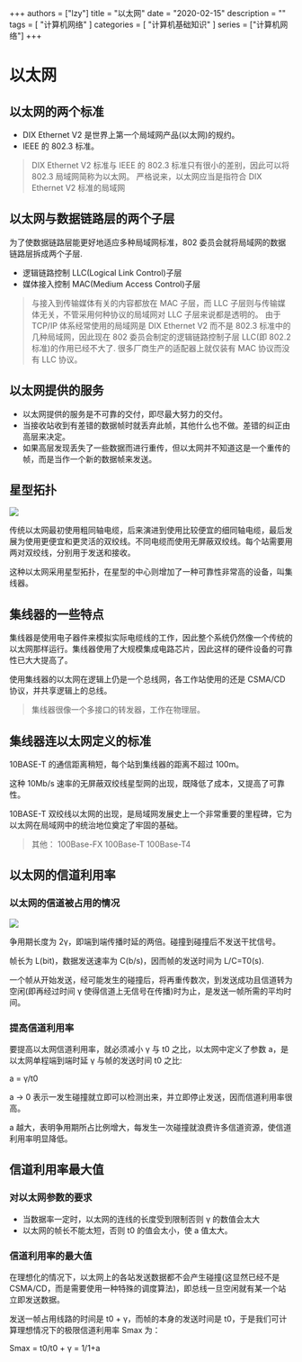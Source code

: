 +++
authors = ["lzy"]
title = "以太网"
date = "2020-02-15"
description = ""
tags = [
    "计算机网络"
]
categories = [
    "计算机基础知识"
]
series = ["计算机网络"]
+++

# 以太网

## 以太网的两个标准

- DIX Ethernet V2 是世界上第一个局域网产品(以太网)的规约。
- IEEE 的 802.3 标准。

> DIX Ethernet V2 标准与 IEEE 的 802.3 标准只有很小的差别，因此可以将 802.3 局域网简称为以太网。
> 严格说来，以太网应当是指符合 DIX Ethernet V2 标准的局域网

## 以太网与数据链路层的两个子层

为了使数据链路层能更好地适应多种局域网标准，802 委员会就将局域网的数据链路层拆成两个子层.

- 逻辑链路控制 LLC(Logical Link Control)子层
- 媒体接入控制 MAC(Medium Access Control)子层

> 与接入到传输媒体有关的内容都放在 MAC 子层，而 LLC 子层则与传输媒体无关，不管采用何种协议的局域网对 LLC 子层来说都是透明的。
> 由于 TCP/IP 体系经常使用的局域网是 DIX Ethernet V2 而不是 802.3 标准中的几种局域网，因此现在 802 委员会制定的逻辑链路控制子层 LLC(即 802.2 标准)的作用已经不大了.
> 很多厂商生产的适配器上就仅装有 MAC 协议而没有 LLC 协议。

## 以太网提供的服务

- 以太网提供的服务是不可靠的交付，即尽最大努力的交付。
- 当接收站收到有差错的数据帧时就丢弃此帧，其他什么也不做。差错的纠正由高层来决定。
- 如果高层发现丢失了一些数据而进行重传，但以太网并不知道这是一个重传的帧，而是当作一个新的数据帧来发送。

## 星型拓扑

![](../static/LYcNbNq65oTxoLx2dIvcTFW1naf.png)

传统以太网最初使用粗同轴电缆，后来演进到使用比较便宜的细同轴电缆，最后发展为使用更便宜和更灵活的双绞线。不同电缆而使用无屏蔽双绞线。每个站需要用两对双绞线，分别用于发送和接收。

这种以太网采用星型拓扑，在星型的中心则增加了一种可靠性非常高的设备，叫集线器。

## 集线器的一些特点

集线器是使用电子器件来模拟实际电缆线的工作，因此整个系统仍然像一个传统的以太网那样运行。集线器使用了大规模集成电路芯片，因此这样的硬件设备的可靠性已大大提高了。

使用集线器的以太网在逻辑上仍是一个总线网，各工作站使用的还是 CSMA/CD 协议，并共享逻辑上的总线。

> 集线器很像一个多接口的转发器，工作在物理层。

## 集线器连以太网定义的标准

10BASE-T 的通信距离稍短，每个站到集线器的距离不超过 100m。

这种 10Mb/s 速率的无屏蔽双绞线星型网的出现，既降低了成本，又提高了可靠性。

10BASE-T 双绞线以太网的出现，是局域网发展史上一个非常重要的里程碑，它为以太网在局域网中的统治地位奠定了牢固的基础。

> 其他： 100Base-FX 100Base-T 100Base-T4

## 以太网的信道利用率

### 以太网的信道被占用的情况

![](../static/RMgbbsWgloCsl2x45yMcgbQgnQy.png)

争用期长度为 2γ，即端到端传播时延的两倍。碰撞到碰撞后不发送干扰信号。

帧长为 L(bit)，数据发送速率为 C(b/s)，因而帧的发送时间为 L/C=T0(s).

一个帧从开始发送，经可能发生的碰撞后，将再重传数次，到发送成功且信道转为空闲(即再经过时间 γ 使得信道上无信号在传播)时为止，是发送一帧所需的平均时间。

### 提高信道利用率

要提高以太网信道利用率，就必须减小 γ 与 t0 之比，以太网中定义了参数 a，是以太网单程端到端时延 γ 与帧的发送时间 t0 之比:

a = γ/t0

a -> 0 表示一发生碰撞就立即可以检测出来，并立即停止发送，因而信道利用率很高。

a 越大，表明争用期所占比例增大，每发生一次碰撞就浪费许多信道资源，使信道利用率明显降低。

## 信道利用率最大值

### 对以太网参数的要求

- 当数据率一定时，以太网的连线的长度受到限制否则 γ 的数值会太大
- 以太网的帧长不能太短，否则 t0 的值会太小，使 a 值太大。

### 信道利用率的最大值

在理想化的情况下，以太网上的各站发送数据都不会产生碰撞(这显然已经不是 CSMA/CD，而是需要使用一种特殊的调度算法)，即总线一旦空闲就有某一个站立即发送数据。

发送一帧占用线路的时间是 t0 + γ，而帧的本身的发送时间是 t0，于是我们可计算理想情况下的极限信道利用率 Smax 为：

Smax = t0/t0 + γ = 1/1+a
